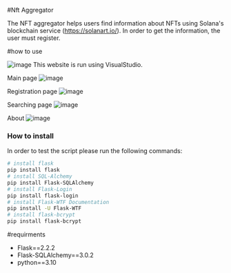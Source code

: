 #Nft Aggregator

The NFT aggregator helps users find information about NFTs using Solana's blockchain service (https://solanart.io/). In order to get the information, the user must register.

#how to use

![image](https://user-images.githubusercontent.com/97554402/199928696-d2ba6430-3816-495c-b3df-400870448e85.png)
This website is run using VisualStudio.

Main page
![image](https://user-images.githubusercontent.com/97554402/199933313-45517cff-038e-40f3-8bde-0c118c5d79df.png)
 
Registration page
![image](https://user-images.githubusercontent.com/97554402/199933466-1b95b347-fc06-4f5c-ab9e-508a9674513b.png)

Searching page
![image](https://user-images.githubusercontent.com/97554402/199933597-e0e99f69-a015-45ac-a6dc-ab9562843263.png)

About 
![image](https://user-images.githubusercontent.com/97554402/199933673-e98afc26-a080-4053-a34c-25b96c80f7f7.png)

### How to install
In order to test the script please run the following commands:

```sh
# install flask
pip install flask
# install SQL-Alchemy
pip install Flask-SQLAlchemy
# install Flask-Login
pip install flask-login
# install Flask-WTF Documentation
pip install -U Flask-WTF
# install flask-bcrypt
pip install flask-bcrypt
```

#requirments
* Flask==2.2.2
* Flask-SQLAlchemy==3.0.2
* python==3.10

